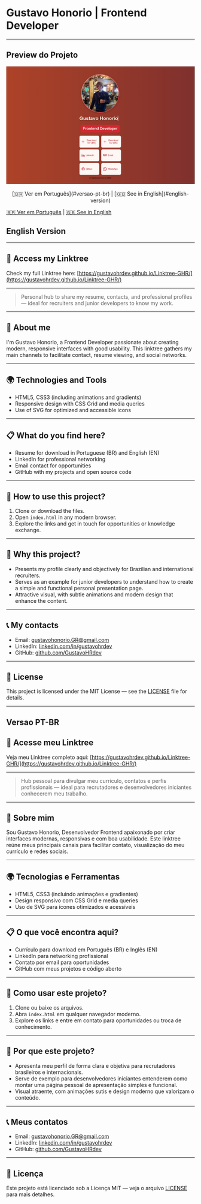 # Gustavo Honorio | Frontend Developer
---

## Preview do Projeto

![Screenshot do Linktree](./assets/printlinktree.jpg)
<p align="center">
  [🇧🇷 Ver em Português](#versao-pt-br) | [🇬🇧 See in English](#english-version)
</p>

[🇧🇷 Ver em Português](#versao-pt-br) | [🇬🇧 See in English](#english-version)

## English Version

---

## 🔗 Access my Linktree

Check my full Linktree here: [https://gustavohrdev.github.io/Linktree-GHR/](https://gustavohrdev.github.io/Linktree-GHR/)

---

> Personal hub to share my resume, contacts, and professional profiles — ideal for recruiters and junior developers to know my work.

---

## 💼 About me

I'm Gustavo Honorio, a Frontend Developer passionate about creating modern, responsive interfaces with good usability. This linktree gathers my main channels to facilitate contact, resume viewing, and social networks.

---

## 🌍 Technologies and Tools

- HTML5, CSS3 (including animations and gradients)  
- Responsive design with CSS Grid and media queries  
- Use of SVG for optimized and accessible icons  

---

## 📋 What do you find here?

- Resume for download in Portuguese (BR) and English (EN)  
- LinkedIn for professional networking  
- Email contact for opportunities  
- GitHub with my projects and open source code  

---

## 🚀 How to use this project?

1. Clone or download the files.  
2. Open `index.html` in any modern browser.  
3. Explore the links and get in touch for opportunities or knowledge exchange.

---

## 🎯 Why this project?

- Presents my profile clearly and objectively for Brazilian and international recruiters.  
- Serves as an example for junior developers to understand how to create a simple and functional personal presentation page.  
- Attractive visual, with subtle animations and modern design that enhance the content.

---

## 📞 My contacts

- Email: [gustavohonorio.GR@gmail.com](mailto:gustavohonorio.GR@gmail.com)  
- LinkedIn: [linkedin.com/in/gustavohrdev](https://www.linkedin.com/in/gustavohrdev/)  
- GitHub: [github.com/GustavoHRdev](https://github.com/GustavoHRdev)  

---

## 📄 License

This project is licensed under the MIT License — see the [LICENSE](LICENSE) file for details.

---

## Versao PT-BR <a name="versao-pt-br"></a>

## 🔗 Acesse meu Linktree

Veja meu Linktree completo aqui: [https://gustavohrdev.github.io/Linktree-GHR/](https://gustavohrdev.github.io/Linktree-GHR/)

---

> Hub pessoal para divulgar meu currículo, contatos e perfis profissionais — ideal para recrutadores e desenvolvedores iniciantes conhecerem meu trabalho.

---

## 💼 Sobre mim

Sou Gustavo Honorio, Desenvolvedor Frontend apaixonado por criar interfaces modernas, responsivas e com boa usabilidade. Este linktree reúne meus principais canais para facilitar contato, visualização do meu currículo e redes sociais.

---

## 🌍 Tecnologias e Ferramentas

- HTML5, CSS3 (incluindo animações e gradientes)  
- Design responsivo com CSS Grid e media queries  
- Uso de SVG para ícones otimizados e acessíveis  

---

## 📋 O que você encontra aqui?

- Currículo para download em Português (BR) e Inglês (EN)  
- LinkedIn para networking profissional  
- Contato por email para oportunidades  
- GitHub com meus projetos e código aberto  

---

## 🚀 Como usar este projeto?

1. Clone ou baixe os arquivos.  
2. Abra `index.html` em qualquer navegador moderno.  
3. Explore os links e entre em contato para oportunidades ou troca de conhecimento.

---

## 🎯 Por que este projeto?

- Apresenta meu perfil de forma clara e objetiva para recrutadores brasileiros e internacionais.  
- Serve de exemplo para desenvolvedores iniciantes entenderem como montar uma página pessoal de apresentação simples e funcional.  
- Visual atraente, com animações sutis e design moderno que valorizam o conteúdo.

---

## 📞 Meus contatos

- Email: [gustavohonorio.GR@gmail.com](mailto:gustavohonorio.GR@gmail.com)  
- LinkedIn: [linkedin.com/in/gustavohrdev](https://www.linkedin.com/in/gustavohrdev/)  
- GitHub: [github.com/GustavoHRdev](https://github.com/GustavoHRdev)  

---

## 📄 Licença

Este projeto está licenciado sob a Licença MIT — veja o arquivo [LICENSE](LICENSE) para mais detalhes.
